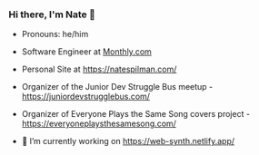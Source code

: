 ### Hi there, I'm Nate 👋
- Pronouns: he/him
- Software Engineer at [Monthly.com](url)
- Personal Site at https://natespilman.com/
- Organizer of the Junior Dev Struggle Bus meetup - https://juniordevstrugglebus.com/
- Organizer of Everyone Plays the Same Song covers project - https://everyoneplaysthesamesong.com/

- 🔭 I’m currently working on https://web-synth.netlify.app/


<!--
**nspilman/nspilman** is a ✨ _special_ ✨ repository because its `README.md` (this file) appears on your GitHub profile.

Here are some ideas to get you started:

- 🔭 I’m currently working on ...
- 🌱 I’m currently learning ...
- 👯 I’m looking to collaborate on ...
- 🤔 I’m looking for help with ...
- 💬 Ask me about ...
- 📫 How to reach me: ...
- ⚡ Fun fact: ...
-->
